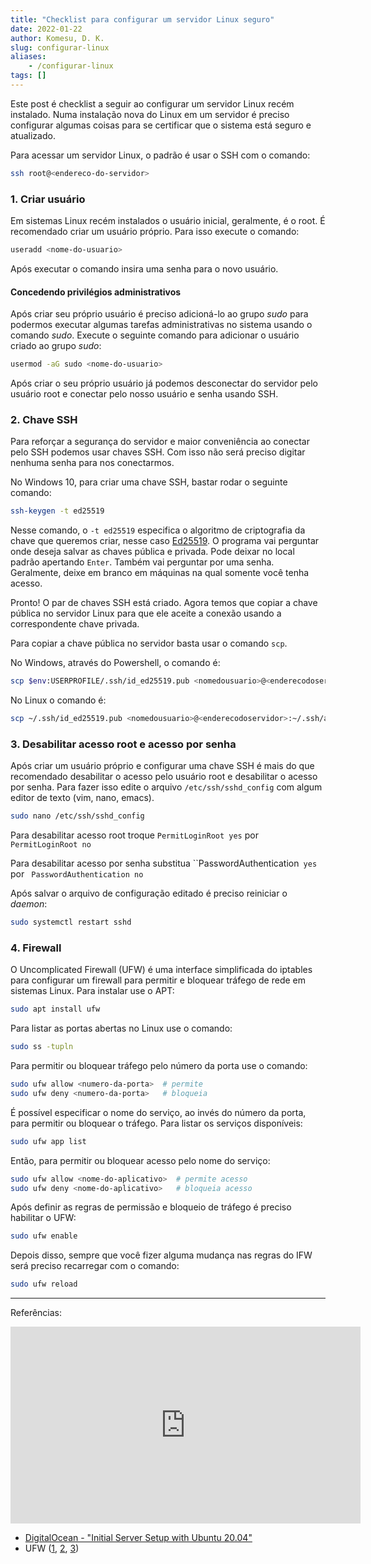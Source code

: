 ```yaml
---
title: "Checklist para configurar um servidor Linux seguro"
date: 2022-01-22
author: Komesu, D. K.
slug: configurar-linux
aliases:
    - /configurar-linux
tags: []
---
```


Este post é checklist a seguir ao configurar um servidor Linux recém instalado. Numa instalação nova do Linux em um servidor é preciso configurar algumas coisas para se certificar que o sistema está seguro e atualizado.

<!--more-->

Para acessar um servidor Linux, o padrão é usar o SSH com o comando:

```sh
ssh root@<endereco-do-servidor>
```

### 1. Criar usuário

Em sistemas Linux recém instalados o usuário inicial, geralmente, é o root. É recomendado criar um usuário próprio. Para isso execute o comando:

```sh
useradd <nome-do-usuario>
```

Após executar o comando insira uma senha para o novo usuário.

#### Concedendo privilégios administrativos

Após criar seu próprio usuário é preciso adicioná-lo ao grupo *sudo* para podermos executar algumas tarefas administrativas no sistema usando o comando *sudo*. Execute o seguinte comando para adicionar o usuário criado ao grupo *sudo*:

```sh
usermod -aG sudo <nome-do-usuario>
```

Após criar o seu próprio usuário já podemos desconectar do servidor pelo usuário root e conectar pelo nosso usuário e senha usando SSH.

### 2. Chave SSH

Para reforçar a segurança do servidor e maior conveniência ao conectar pelo SSH podemos usar chaves SSH. Com isso não será preciso digitar nenhuma senha para nos conectarmos.

No Windows 10, para criar uma chave SSH, bastar rodar o seguinte comando:

```sh
ssh-keygen -t ed25519
```

Nesse comando, o `-t ed25519` especifica o algoritmo de criptografia da chave que queremos criar, nesse caso [Ed25519](https://www.cryptopp.com/wiki/Ed25519). O programa vai perguntar onde deseja salvar as chaves pública e privada. Pode deixar no local padrão apertando `Enter`. Também vai perguntar por uma senha. Geralmente, deixe em branco em máquinas na qual somente você tenha acesso.

Pronto! O par de chaves SSH está criado. Agora temos que copiar a chave pública no servidor Linux para que ele aceite a conexão usando a correspondente chave privada.

Para copiar a chave pública no servidor basta usar o comando `scp`.

No Windows, através do Powershell, o comando é:

```sh
scp $env:USERPROFILE/.ssh/id_ed25519.pub <nomedousuario>@<enderecodoservidor>:~/.ssh/authorized_keys
```

No Linux o comando é:

```sh
scp ~/.ssh/id_ed25519.pub <nomedousuario>@<enderecodoservidor>:~/.ssh/authorized_keys
```

### 3. Desabilitar acesso root e acesso por senha

Após criar um usuário próprio e configurar uma chave SSH é mais do que recomendado desabilitar o acesso pelo usuário root e desabilitar o acesso por senha. Para fazer isso edite o arquivo `/etc/ssh/sshd_config` com algum editor de texto (vim, nano, emacs).

```sh
sudo nano /etc/ssh/sshd_config
```

Para desabilitar acesso root troque  `PermitLoginRoot yes` por `PermitLoginRoot no`

Para desabilitar acesso por senha substitua ``PasswordAuthentication` yes` por ` PasswordAuthentication no`

Após salvar o arquivo de configuração editado é preciso reiniciar o *daemon*:

```sh
sudo systemctl restart sshd
```

### 4. Firewall

O Uncomplicated Firewall (UFW) é uma interface simplificada do iptables para configurar um firewall para permitir e bloquear tráfego de rede em sistemas Linux. Para instalar use o APT:

```sh
sudo apt install ufw
```

Para listar as portas abertas no Linux use o comando:

```sh
sudo ss -tupln
```

Para permitir ou bloquear tráfego pelo número da porta use o comando:

```sh
sudo ufw allow <numero-da-porta>  # permite
sudo ufw deny <numero-da-porta>   # bloqueia
```

É possível especificar o nome do serviço, ao invés do número da porta, para permitir ou bloquear o tráfego. Para listar os serviços disponíveis:

```sh
sudo ufw app list
```

Então, para permitir ou bloquear acesso pelo nome do serviço:

```sh
sudo ufw allow <nome-do-aplicativo>  # permite acesso
sudo ufw deny <nome-do-aplicativo>   # bloqueia acesso
```

Após definir as regras de permissão e bloqueio de tráfego é preciso habilitar o UFW:

```sh
sudo ufw enable
```

Depois disso, sempre que você fizer alguma mudança nas regras do IFW será preciso recarregar com o comando:

```sh
sudo ufw reload
```

---

Referências:

<iframe width="560" height="315" src="https://www.youtube-nocookie.com/embed/ZhMw53Ud2tY" title="YouTube video player" frameborder="0" allow="accelerometer; autoplay; clipboard-write; encrypted-media; gyroscope; picture-in-picture" allowfullscreen></iframe>

- [DigitalOcean - "Initial Server Setup with Ubuntu 20.04"](https://www.digitalocean.com/community/tutorials/initial-server-setup-with-ubuntu-20-04)
- UFW ([1](https://help.ubuntu.com/community/UFW), [2](https://www.digitalocean.com/community/tutorials/how-to-set-up-a-firewall-with-ufw-on-ubuntu-20-04), [3](https://www.devmedia.com.br/ufw-firewall-do-ubuntu/18317))
